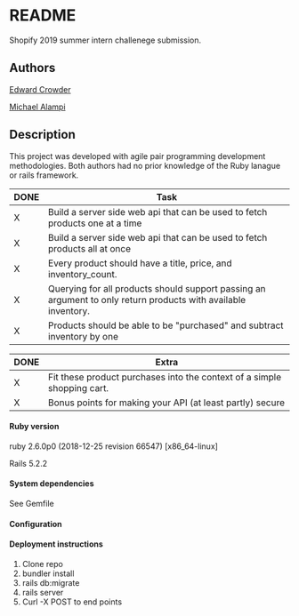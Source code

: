 # README
Shopify 2019 summer intern challenege submission.

## Authors
[Edward Crowder](https://github.com/crowdere) 

[Michael Alampi](https://github.com/alampim)

## Description
This project was developed with agile pair programming development methodologies. Both authors had no prior knowledge of the Ruby lanague or rails framework. 


DONE | Task
--- | ---
X | Build a server side web api that can be used to fetch products one at a time 
X | Build a server side web api that can be used to fetch products all at once 
X | Every product should have a title, price, and inventory_count.
X | Querying for all products should support passing an argument to only return products with available inventory.
X | Products should be able to be "purchased" and subtract inventory by one

DONE | Extra
--- | ---
X | Fit these product purchases into the context of a simple shopping cart.
X | Bonus points for making your API (at least partly) secure


#### Ruby version

ruby 2.6.0p0 (2018-12-25 revision 66547) [x86_64-linux]

Rails 5.2.2

#### System dependencies

See Gemfile
  
#### Configuration
	
#### Deployment instructions

  1. Clone repo
  2. bundler install
  3. rails db:migrate
  4. rails server
  5. Curl -X POST to end points
